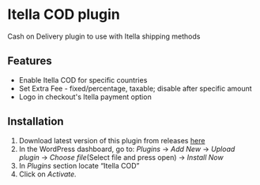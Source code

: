 # Itella COD plugin

Cash on Delivery plugin to use with Itella shipping methods

## Features

* Enable Itella COD for specific countries
* Set Extra Fee - fixed/percentage, taxable; disable after specific amount
* Logo in checkout's Itella payment option


## Installation

1. Download latest version of this plugin from releases [here](https://github.com/MikeTango30/itella_cod/releases)
2. In the WordPress dashboard, go to:
 *Plugins* -> *Add New* -> *Upload plugin* -> *Choose file*(Select file and press open) -> *Install Now*
3. In *Plugins* section locate “Itella COD”
4. Click on *Activate.* 